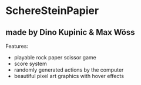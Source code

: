 # SchereSteinPapier

## made by Dino Kupinic & Max Wöss

Features:

- playable rock paper scissor game
- score system
- randomly generated actions by the computer
- beautiful pixel art graphics with hover effects 
